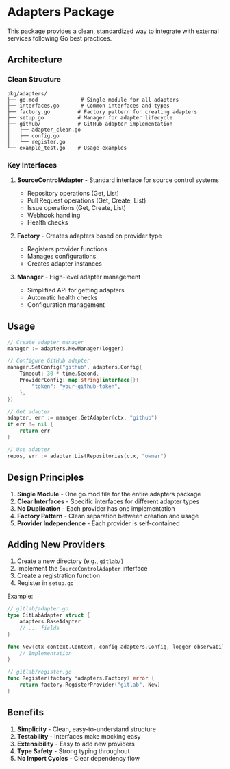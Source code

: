 # Adapters Package

This package provides a clean, standardized way to integrate with external services following Go best practices.

## Architecture

### Clean Structure
```
pkg/adapters/
├── go.mod              # Single module for all adapters
├── interfaces.go       # Common interfaces and types
├── factory.go         # Factory pattern for creating adapters
├── setup.go           # Manager for adapter lifecycle
├── github/            # GitHub adapter implementation
│   ├── adapter_clean.go
│   ├── config.go
│   └── register.go
└── example_test.go    # Usage examples
```

### Key Interfaces

1. **SourceControlAdapter** - Standard interface for source control systems
   - Repository operations (Get, List)
   - Pull Request operations (Get, Create, List)
   - Issue operations (Get, Create, List)
   - Webhook handling
   - Health checks

2. **Factory** - Creates adapters based on provider type
   - Registers provider functions
   - Manages configurations
   - Creates adapter instances

3. **Manager** - High-level adapter management
   - Simplified API for getting adapters
   - Automatic health checks
   - Configuration management

## Usage

```go
// Create adapter manager
manager := adapters.NewManager(logger)

// Configure GitHub adapter
manager.SetConfig("github", adapters.Config{
    Timeout: 30 * time.Second,
    ProviderConfig: map[string]interface{}{
        "token": "your-github-token",
    },
})

// Get adapter
adapter, err := manager.GetAdapter(ctx, "github")
if err != nil {
    return err
}

// Use adapter
repos, err := adapter.ListRepositories(ctx, "owner")
```

## Design Principles

1. **Single Module** - One go.mod file for the entire adapters package
2. **Clear Interfaces** - Specific interfaces for different adapter types
3. **No Duplication** - Each provider has one implementation
4. **Factory Pattern** - Clean separation between creation and usage
5. **Provider Independence** - Each provider is self-contained

## Adding New Providers

1. Create a new directory (e.g., `gitlab/`)
2. Implement the `SourceControlAdapter` interface
3. Create a registration function
4. Register in `setup.go`

Example:
```go
// gitlab/adapter.go
type GitLabAdapter struct {
    adapters.BaseAdapter
    // ... fields
}

func New(ctx context.Context, config adapters.Config, logger observability.Logger) (adapters.SourceControlAdapter, error) {
    // Implementation
}

// gitlab/register.go
func Register(factory *adapters.Factory) error {
    return factory.RegisterProvider("gitlab", New)
}
```

## Benefits

1. **Simplicity** - Clean, easy-to-understand structure
2. **Testability** - Interfaces make mocking easy
3. **Extensibility** - Easy to add new providers
4. **Type Safety** - Strong typing throughout
5. **No Import Cycles** - Clear dependency flow
